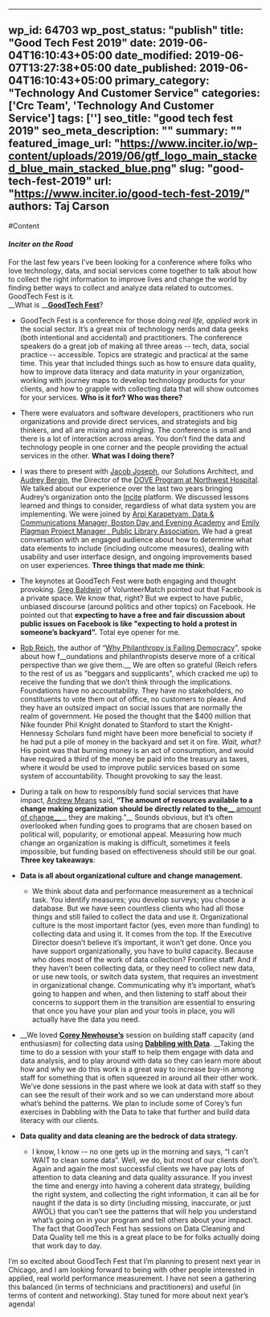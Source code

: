 
---
wp_id: 64703
wp_post_status: "publish" 
title: "Good Tech Fest 2019"
date: 2019-06-04T16:10:43+05:00
date_modified: 2019-06-07T13:27:38+05:00
date_published: 2019-06-04T16:10:43+05:00
primary_category: "Technology And Customer Service"
categories: ['Crc Team', 'Technology And Customer Service'] 
tags: ['']
seo_title: "good tech fest 2019"
seo_meta_description: ""
summary: ""
featured_image_url: "https://www.inciter.io/wp-content/uploads/2019/06/gtf_logo_main_stacked_blue_main_stacked_blue.png"
slug: "good-tech-fest-2019"
url: "https://www.inciter.io/good-tech-fest-2019/"
authors: Taj Carson
---

#Content


#### _Inciter on the Road_
For the last few years I’ve been looking for a conference where folks who love technology, data, and social services come together to talk about how to collect the right information to improve lives and change the world by finding better ways to collect and analyze data related to outcomes. GoodTech Fest is it.   
__What is __[__GoodTech Fest__](https://www.goodtechfest.com/)?  
*   GoodTech Fest is a conference for those doing _real life, applied work_ in the social sector. It’s a great mix of technology nerds and data geeks (both intentional and accidental) and practitioners. The conference speakers do a great job of making all three areas -- tech, data, social practice -- accessible. Topics are strategic and practical at the same time. This year that included things such as how to ensure data quality, how to improve data literacy and data maturity in your organization, working with journey maps to develop technology products for your clients, and how to grapple with collecting data that will show outcomes for your services. 
__Who is it for? Who was there?__
*   There were evaluators and software developers, practitioners who run organizations and provide direct services, and strategists and big thinkers, and all are mixing and mingling. The conference is small and there is a lot of interaction across areas. You don’t find the data and technology people in one corner and the people providing the actual services in the other. 
__What was I doing there?__
*   I was there to present with [Jacob Joseph](https://twitter.com/likesHumidity), our Solutions Architect, and [Audrey Bergin](https://www.goodtechfest.com/agenda/speakers/394061), the Director of the [DOVE Program at Northwest Hospital](http://www.lifebridgehealth.org/Northwest/NorthwestHospitalDomesticViolenceProgram.aspx). We talked about our experience over the last two years bringing Audrey’s organization onto the [Incite](https://www.inciter.io/about-incite/) platform. We discussed lessons learned and things to consider, regardless of what data system you are implementing. We were joined by [Arpi Karapetyam, Data &amp; Communications Manager, Boston Day and Evening Academy](https://www.goodtechfest.com/agenda/speakers/364541) and [Emily Plagman Project Manager , Public Library Association.](https://www.goodtechfest.com/agenda/speakers/354351) We had a great conversation with an engaged audience about how to determine what data elements to include (including outcome measures), dealing with usability and user interface design, and ongoing improvements based on user experiences. 
__Three things that made me think__:
*   The keynotes at GoodTech Fest were both engaging and thought provoking. [Greg Baldwin](https://twitter.com/_baldwin) of VolunteerMatch pointed out that Facebook is a private space. We know that, right? But we expect to have public, unbiased discourse (around politics and other topics) on Facebook. He pointed out that __expecting to have a free and fair discussion about public issues on Facebook is like "expecting to hold a protest in someone’s backyard".__ Total eye opener for me. &nbsp;
*   [Rob Reich](https://twitter.com/robreich), the author of “[Why Philanthropy is Failing Democracy](https://press.princeton.edu/titles/14186.html)”, spoke about how f__oundations and philanthropists deserve more of a critical perspective than we give them.__ We are often so grateful (Reich refers to the rest of us as "beggars and supplicants", which cracked me up) to receive the funding that we don’t think through the implications. Foundations have no accountability. They have no stakeholders, no constituents to vote them out of office, no customers to please. And they have an outsized impact on social issues that are normally the realm of government. He posed the thought that the $400 million that Nike founder Phil Knight donated to Stanford to start the Knight-Hennessy Scholars fund might have been more beneficial to society if he had put a pile of money in the backyard and set it on fire. _Wait, what?_ His point was that burning money is an act of consumption, and would have required a third of the money be paid into the treasury as taxes, where it would be used to improve public services based on some system of accountability. Thought provoking to say the least. 
*   During a talk on how to responsibly fund social services that have impact, [Andrew Means](http://brighthiveio/) said, __“The amount of resources available to a change making organization should be directly related to the__[__ amount of change__](https://twitter.com/hashtag/impactingresponsibly?src=hash)__ they are making.”__ Sounds obvious, but it’s often overlooked when funding goes to programs that are chosen based on political will, popularity, or emotional appeal. Measuring how much change an organization is making is difficult, sometimes it feels impossible, but funding based on effectiveness should still be our goal. 
__Three key takeaways__:
*   __Data is all about organizational culture and change management.__ 
    
    *   We think about data and performance measurement as a technical task. You identify measures; you develop surveys; you choose a database. But we have seen countless clients who had all those things and still failed to collect the data and use it. Organizational culture is the most important factor (yes, even more than funding) to collecting data and using it. It comes from the top. If the Executive Director doesn’t believe it’s important, it won’t get done. Once you have support organizationally, you have to build capacity. Because who does most of the work of data collection? Frontline staff. And if they haven’t been collecting data, or they need to collect new data, or use new tools, or switch data system, that requires an investment in organizational change. Communicating why it’s important, what’s going to happen and when, and then listening to staff about their concerns to support them in the transition are essential to ensuring that once you have your plan and your tools in place, you will actually have the data you need. 
    
    
    
*   __We loved __[__Corey Newhouse’s__](https://www.publicprofit.net/Corey-Newhouse)__ session on building staff capacity (and enthusiasm) for collecting data using __[__Dabbling with Data__](https://www.publicprofit.net/Dabbling-In-The-Data-A-Hands-On-Guide-To-Participatory-Data-Analysis)__. __Taking the time to do a session with your staff to help them engage with data and data analysis, and to play around with data so they can learn more about how and why we do this work is a great way to increase buy-in among staff for something that is often squeezed in around all their other work. We’ve done sessions in the past where we look at data with staff so they can see the result of their work and so we can understand more about what’s behind the patterns. We plan to include some of Corey’s fun exercises in Dabbling with the Data to take that further and build data literacy with our clients. 
*   __Data quality and data cleaning are the bedrock of data strategy.__
    
    *   I know, I know -- no one gets up in the morning and says, “I can't WAIT to clean some data”. Well, we do, but most of our clients don’t. Again and again the most successful clients we have pay lots of attention to data cleaning and data quality assurance. If you invest the time and energy into having a coherent data strategy, building the right system, and collecting the right information, it can all be for naught if the data is so dirty (including missing, inaccurate, or just AWOL) that you can’t see the patterns that will help you understand what’s going on in your program and tell others about your impact. The fact that GoodTech Fest has sessions on Data Cleaning and Data Quality tell me this is a great place to be for folks actually doing that work day to day. 
    
    
    
I’m so excited about GoodTech Fest that I’m planning to present next year in Chicago, and I am looking forward to being with other people interested in applied, real world performance measurement. I have not seen a gathering this balanced (in terms of technicians and practitioners) and useful (in terms of content and networking). Stay tuned for more about next year’s agenda!


